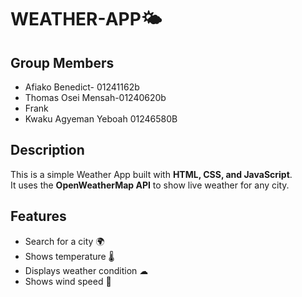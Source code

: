 # WEATHER-APP🌤

## Group Members
- Afiako Benedict- 01241162b
- Thomas Osei Mensah-01240620b
- Frank 
- Kwaku Agyeman	Yeboah	01246580B

## Description
This is a simple Weather App built with **HTML, CSS, and JavaScript**.  
It uses the **OpenWeatherMap API** to show live weather for any city.

## Features
- Search for a city 🌍  
- Shows temperature 🌡  
- Displays weather condition ☁  
- Shows wind speed 💨  
